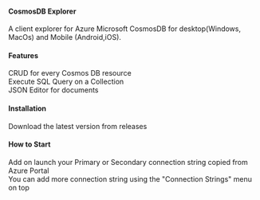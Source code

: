 
<h4>CosmosDB Explorer</h4>

A client explorer for Azure Microsoft CosmosDB for desktop(Windows, MacOs) and Mobile (Android,iOS).

<h4>Features</h4>

CRUD for every Cosmos DB resource\
Execute SQL Query on a Collection\
JSON Editor for documents

<h4>Installation</h4>

Download the latest version from releases

<h4>How to Start</h4>

Add  on launch your Primary or Secondary connection string copied from Azure Portal\
You can add more connection string using the "Connection Strings" menu on top
